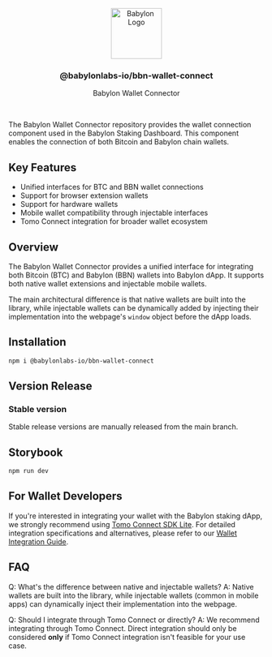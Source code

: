 <p align="center">
    <img
        alt="Babylon Logo"
        src="https://github.com/user-attachments/assets/b21652b5-847d-48b2-89a7-0f0969a50900"
        width="100"
    />
    <h3 align="center">@babylonlabs-io/bbn-wallet-connect</h3>
    <p align="center">Babylon Wallet Connector</p>
</p>
<br/>

The Babylon Wallet Connector repository provides the wallet connection component
used in the Babylon Staking Dashboard. This component enables the connection of
both Bitcoin and Babylon chain wallets.

## Key Features

- Unified interfaces for BTC and BBN wallet connections
- Support for browser extension wallets
- Support for hardware wallets
- Mobile wallet compatibility through injectable interfaces
- Tomo Connect integration for broader wallet ecosystem

## Overview

The Babylon Wallet Connector provides a unified interface for integrating both
Bitcoin (BTC) and Babylon (BBN) wallets into Babylon dApp. It supports both
native wallet extensions and injectable mobile wallets.

The main architectural difference is that native wallets are built into the
library, while injectable wallets can be dynamically added by injecting their
implementation into the webpage's `window` object before the dApp loads.

## Installation

```bash
npm i @babylonlabs-io/bbn-wallet-connect
```

## Version Release

### Stable version

Stable release versions are manually released from the main branch.

## Storybook

```bash
npm run dev
```

## For Wallet Developers

If you're interested in integrating your wallet with the Babylon staking dApp,
we strongly recommend using
[Tomo Connect SDK Lite](https://docs.tomo.inc/tomo-sdk/tomo-connect-sdk-lite).
For detailed integration specifications and alternatives, please refer to our
[Wallet Integration Guide](docs/wallet-integration.md).

## FAQ

Q: What's the difference between native and injectable wallets? A: Native
wallets are built into the library, while injectable wallets (common in mobile
apps) can dynamically inject their implementation into the webpage.

Q: Should I integrate through Tomo Connect or directly? A: We recommend
integrating through Tomo Connect. Direct integration should only be considered
**only** if Tomo Connect integration isn't feasible for your use case.

